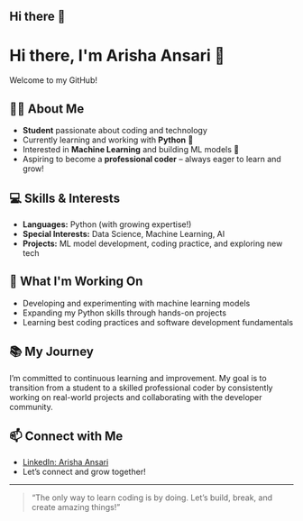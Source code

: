 ## Hi there 👋

# Hi there, I'm Arisha Ansari 👋

Welcome to my GitHub!

## 👩‍🎓 About Me
- **Student** passionate about coding and technology
- Currently learning and working with **Python** 🐍
- Interested in **Machine Learning** and building ML models 🤖
- Aspiring to become a **professional coder** – always eager to learn and grow!

## 💻 Skills & Interests
- **Languages:** Python (with growing expertise!)
- **Special Interests:** Data Science, Machine Learning, AI
- **Projects:** ML model development, coding practice, and exploring new tech

## 🌱 What I'm Working On
- Developing and experimenting with machine learning models
- Expanding my Python skills through hands-on projects
- Learning best coding practices and software development fundamentals

## 📚 My Journey
I’m committed to continuous learning and improvement. My goal is to transition from a student to a skilled professional coder by consistently working on real-world projects and collaborating with the developer community.

## 📫 Connect with Me
- [LinkedIn: Arisha Ansari](https://www.linkedin.com/in/arisha-ansari?utm_source=share&utm_campaign=share_via&utm_content=profile&utm_medium=android_app)
- Let’s connect and grow together!

---

> “The only way to learn coding is by doing. Let’s build, break, and create amazing things!”


